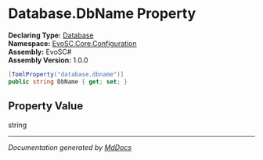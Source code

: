 ﻿<!--  
  <auto-generated>   
    The contents of this file were generated by a tool.  
    Changes to this file may be list if the file is regenerated  
  </auto-generated>   
-->

# Database.DbName Property

**Declaring Type:** [Database](../index.md)  
**Namespace:** [EvoSC.Core.Configuration](../../index.md)  
**Assembly:** EvoSC\#  
**Assembly Version:** 1.0.0

```csharp
[TomlProperty("database.dbname")]
public string DbName { get; set; }
```

## Property Value

string

___

*Documentation generated by [MdDocs](https://github.com/ap0llo/mddocs)*
